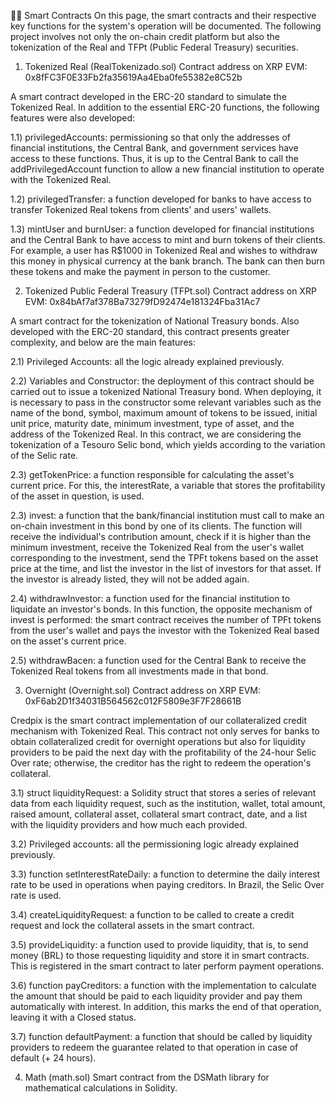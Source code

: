 
👩‍💻 Smart Contracts
On this page, the smart contracts and their respective key functions for the system's operation will be documented. The following project involves not only the on-chain credit platform but also the tokenization of the Real and TFPt (Public Federal Treasury) securities.

1) Tokenized Real (RealTokenizado.sol)
Contract address on XRP EVM: 0x8fFC3F0E33Fb2fa35619Aa4Eba0fe55382e8C52b

A smart contract developed in the ERC-20 standard to simulate the Tokenized Real. In addition to the essential ERC-20 functions, the following features were also developed:

1.1) privilegedAccounts: permissioning so that only the addresses of financial institutions, the Central Bank, and government services have access to these functions. Thus, it is up to the Central Bank to call the addPrivilegedAccount function to allow a new financial institution to operate with the Tokenized Real.

1.2) privilegedTransfer: a function developed for banks to have access to transfer Tokenized Real tokens from clients' and users' wallets.

1.3) mintUser and burnUser: a function developed for financial institutions and the Central Bank to have access to mint and burn tokens of their clients. For example, a user has R$1000 in Tokenized Real and wishes to withdraw this money in physical currency at the bank branch. The bank can then burn these tokens and make the payment in person to the customer.

2) Tokenized Public Federal Treasury (TFPt.sol)
Contract address on XRP EVM: 0x84bAf7af378Ba73279fD92474e181324Fba31Ac7

A smart contract for the tokenization of National Treasury bonds. Also developed with the ERC-20 standard, this contract presents greater complexity, and below are the main features:

2.1) Privileged Accounts: all the logic already explained previously.

2.2) Variables and Constructor: the deployment of this contract should be carried out to issue a tokenized National Treasury bond. When deploying, it is necessary to pass in the constructor some relevant variables such as the name of the bond, symbol, maximum amount of tokens to be issued, initial unit price, maturity date, minimum investment, type of asset, and the address of the Tokenized Real. In this contract, we are considering the tokenization of a Tesouro Selic bond, which yields according to the variation of the Selic rate.

2.3) getTokenPrice: a function responsible for calculating the asset's current price. For this, the interestRate, a variable that stores the profitability of the asset in question, is used.

2.3) invest: a function that the bank/financial institution must call to make an on-chain investment in this bond by one of its clients. The function will receive the individual's contribution amount, check if it is higher than the minimum investment, receive the Tokenized Real from the user's wallet corresponding to the investment, send the TPFt tokens based on the asset price at the time, and list the investor in the list of investors for that asset. If the investor is already listed, they will not be added again.

2.4) withdrawInvestor: a function used for the financial institution to liquidate an investor's bonds. In this function, the opposite mechanism of invest is performed: the smart contract receives the number of TPFt tokens from the user's wallet and pays the investor with the Tokenized Real based on the asset's current price.

2.5) withdrawBacen: a function used for the Central Bank to receive the Tokenized Real tokens from all investments made in that bond.

3) Overnight (Overnight.sol)
Contract address on XRP EVM: 0xF6ab2D1f34031B564562c012F5809e3F7F28661B

Credpix is the smart contract implementation of our collateralized credit mechanism with Tokenized Real. This contract not only serves for banks to obtain collateralized credit for overnight operations but also for liquidity providers to be paid the next day with the profitability of the 24-hour Selic Over rate; otherwise, the creditor has the right to redeem the operation's collateral.

3.1) struct liquidityRequest: a Solidity struct that stores a series of relevant data from each liquidity request, such as the institution, wallet, total amount, raised amount, collateral asset, collateral smart contract, date, and a list with the liquidity providers and how much each provided.

3.2) Privileged accounts: all the permissioning logic already explained previously.

3.3) function setInterestRateDaily: a function to determine the daily interest rate to be used in operations when paying creditors. In Brazil, the Selic Over rate is used.

3.4) createLiquidityRequest: a function to be called to create a credit request and lock the collateral assets in the smart contract.

3.5) provideLiquidity: a function used to provide liquidity, that is, to send money (BRL) to those requesting liquidity and store it in smart contracts. This is registered in the smart contract to later perform payment operations.

3.6) function payCreditors: a function with the implementation to calculate the amount that should be paid to each liquidity provider and pay them automatically with interest. In addition, this marks the end of that operation, leaving it with a Closed status.

3.7) function defaultPayment: a function that should be called by liquidity providers to redeem the guarantee related to that operation in case of default (+ 24 hours).

4) Math (math.sol)
Smart contract from the DSMath library for mathematical calculations in Solidity.

